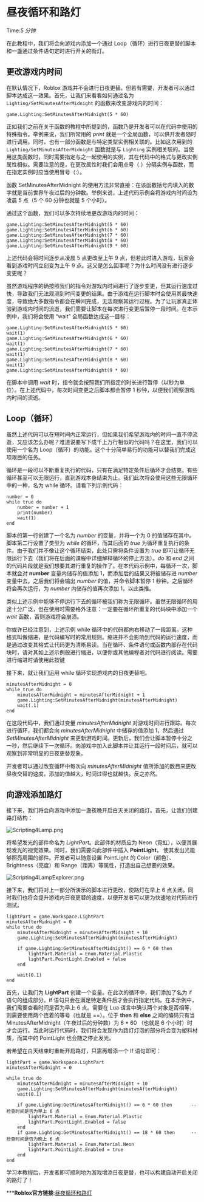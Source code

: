 # 昼夜循环和路灯 
Time:<em>5  分钟</em>

在此教程中，我们将会向游戏内添加一个通过 Loop（循环）进行日夜更替的脚本和一盏通过条件语句定时进行开关的街灯。

## 更改游戏内时间

在默认情况下，Roblox 游戏并不会进行日夜更替。但若有需要，开发者可以通过脚本达成这一效果。首先，让我们来看看如何通过名为 `Lighting/SetMinutesAfterMidnight` 的函数来改变游戏内的时间：
    
    
    game.Lighting:SetMinutesAfterMidnight(5 * 60)
    

正如我们之前在关于函数的教程中所提到的，函数乃是开发者可以在代码中使用的特殊指令。举例来说，我们所常用的 _print_ 就是一个全局函数，可以供开发者随时进行调用。同时，也有一部分函数是与特定类型实例相关联的。比如这次用到的 `Lighting/SetMinutesAfterMidnight` 函数就是与 `Lighting` 实例相关联的。当使用这类函数时，同时需要指定与之一起使用的实例，其在代码中的格式与更改实例属性相似。需要注意的是，在更改属性时我们会用点号（.）分隔实例与函数，而在指定实例时应当使用冒号（:）。

函数 SetMinutesAfterMidnight 的使用方法非常直接：在该函数括号内填入的数字就是当前世界午夜过后的分钟数。举例来说，上述代码示例会将游戏内时间设为凌晨 5 点（5 个 60 分钟也就是 5 个小时）。

通过这个函数，我们可以多次持续地更改游戏内的时间：
    
    
    game.Lighting:SetMinutesAfterMidnight(5 * 60)
    game.Lighting:SetMinutesAfterMidnight(6 * 60)
    game.Lighting:SetMinutesAfterMidnight(7 * 60)
    game.Lighting:SetMinutesAfterMidnight(8 * 60)
    game.Lighting:SetMinutesAfterMidnight(9 * 60)
    

上述代码会将时间逐步从凌晨 5 点更改至上午 9 点，但若此时进入游戏，玩家会看到游戏时间立刻变为上午 9 点。这又是怎么回事呢？为什么时间没有进行逐步变更呢？

虽然游戏程序的确按照我们的指令对游戏内时间进行了逐步变更，但其运行速度过快，导致我们无法观测到时间变更的结果。由于游戏在运行脚本时会使用其最快速度，导致绝大多数指令都会在瞬间完成，无法观察其运行过程。为了让玩家真正体验到游戏内时间的流逝，我们需要让脚本在每次进行变更后暂停一段时间。在本示例中，我们将会使用 “wait” 全局函数达成这一目标：
    
    
    game.Lighting:SetMinutesAfterMidnight(5 * 60)
    wait(1)
    game.Lighting:SetMinutesAfterMidnight(6 * 60)
    wait(1)
    game.Lighting:SetMinutesAfterMidnight(7 * 60)
    wait(1)
    game.Lighting:SetMinutesAfterMidnight(8 * 60)
    wait(1)
    game.Lighting:SetMinutesAfterMidnight(9 * 60)
    

在脚本中调用 _wait_ 时，指令就会按照我们所指定的时长进行暂停（以秒为单位）。在上述代码中，每次时间变更之后脚本都会暂停 1 秒钟，以便我们观察游戏内时间的流逝。

## Loop（循环）

虽然上述代码可以在短时间内正常运行，但如果我们希望游戏内的时间一直不停流逝，又应该怎么办呢？难道说要写下成千上万行相似的代码吗？在这里，我们可以使用一个名为 Loop（循环）的功能。这个十分简单易行的功能可以替我们完成这项艰巨的任务。

循环是一段可以不断重复执行的代码，只有在满足特定条件后循环才会结束。有些循环甚至可以无限运行，直到游戏本身结束为止。我们此次将会使用这些无限循环中的一种，名为 while 循环。请看下列示例代码：
    
    
    number = 0
    while true do
    	number = number + 1
    	print(number)
    	wait(1)
    end
    

脚本的第一行创建了一个名为 _number_ 的变量，并将一个为 0 的值储存在其中。脚本第二行设置了类型为 _while_ 的循环，而其后面的 _true_ 为循环重复执行的条件。由于我们并不像让这个循环结束，此处只需将条件设置为 _true_ 即可让循环无限运行下去（我们将在后面的课程中详细解释循环的停止方法）。_do_ 和 _end_ 之间的代码片段就是我们想要其进行重复的操作了。在本代码示例中，每循环一次，脚本就会对 **number** 变量内储存的值添加 1，而添加后的结果又将被储存进 _number_ 变量中去。之后我们将会输出 _number_ 的值，并命令脚本暂停 1 秒钟。之后循环将会再次运行，为 _number_ 内储存的值再次添加 1，以此类推。

类似上述示例中能够不停运行下去的循环被我们称为无限循环。虽然无限循环的用途十分广泛，但在使用时需要格外注意：一定要在循环所重复的代码块中添加一个 *wait* 函数，否则游戏将会崩溃。 

你或许已经注意到，上述示例 while 循环中的代码都向右移动了一段距离。这种格式叫做缩进，是代码编写时的常用规则。缩进并不会影响到代码的运行速度，而是通过改变其格式让代码更为清晰易读。当在循环、条件语句或函数内部存在代码块时，请对其如上述示例般进行缩进，以便你或其他编程者对代码进行阅读。需要进行缩进时请使用此按键 

接下来，就让我们运用 while 循环实现游戏内的日夜更替吧。
    
    
    minutesAfterMidnight = 0
    while true do
    	minutesAfterMidnight = minutesAfterMidnight + 1
    	game.Lighting:SetMinutesAfterMidnight(minutesAfterMidnight)
    	wait(.1)
    end
    

在这段代码中，我们通过变量 _minutesAfterMidnight_ 对游戏时间进行跟踪。每次进行循环，我们都会向 _minutesAfterMidnight_ 中储存的值添加 1，然后通过 _SetMinutesAfterMidnight_ 来更新游戏时间。更新后，我们会让脚本暂停十分之一秒，然后继续下一次循环。向游戏中加入此脚本并让其运行一段时间后，就可以观察到非常明显的日夜更替现象。

开发者可以通过改变循环中每次向 *minutesAfterMidnight* 值所添加的数目来更改昼夜交替的速度。添加的值越大，时间过得也就越快。反之亦然。 

## 向游戏添加路灯

接下来，我们将会向游戏中添加一盏夜晚开启白天关闭的路灯。首先，让我们创建路灯结构：

![Scripting4Lamp.png](https://developer.roblox.com/assets/blt2180282c6a283c91/Scripting4Lamp.png)



将希望发光的部件命名为 _LightPart_。此部件的材质应为 Neon（霓虹），以便其展现发光的视觉效果。同时，我们需要向此部件中插入 **PointLight**， 使其发出光能够照亮周围的部件。开发者可以随意设置 PointLight 的 Color（颜色）、Brightness（亮度）和 Range（距离）等属性，打造出自己想要的效果。

![Scripting4LampExplorer.png](https://developer.roblox.com/assets/blt464003f3751cda4f/Scripting4LampExplorer.png)



接下来，我们将对上一部分所演示的脚本进行更改，使路灯在早上 6 点关闭。同时我们也将会提升游戏内日夜更替的速度，以便开发者可以更为快速地对代码进行测试。
    
    
    lightPart = game.Workspace.LightPart
    minutesAfterMidnight = 0
    while true do
    	minutesAfterMidnight = minutesAfterMidnight + 10
    	game.Lighting:SetMinutesAfterMidnight(minutesAfterMidnight)
    
    	if game.Lighting:GetMinutesAfterMidnight() == 6 * 60 then
    		lightPart.Material = Enum.Material.Plastic
    		lightPart.PointLight.Enabled = false
    	end
    
    	wait(0.1)
    end
    

首先，让我们为 **LightPart** 创建一个变量。在此次的循环中，我们添加了名为 if 语句的组成部分。if 语句只会在满足特定条件后才会执行指定代码。在本示例中，我们需要查看时间是否为早上 6 点。需要在 Lua 语言中确认两个对象是否相等，则需要使用两个连着的等号（也就是 ==）。位于 **then** 和 **else** 之间的编码只有当 MinutesAfterMidnight（午夜过后的分钟数）为 6 * 60 （也就是 6 个小时）时才会运行。当此时运行代码时，我们将会发现作为路灯灯泡的部分将会变为塑料材质，而其中的 PointLight 也会随之停止发光。

若希望在白天结束时重新开启路灯，只需再增添一个 If 语句即可：
    
    
    lightPart = game.Workspace.LightPart
    minutesAfterMidnight = 0
    
    while true do
    	minutesAfterMidnight = minutesAfterMidnight + 10
    	game.Lighting:SetMinutesAfterMidnight(minutesAfterMidnight)
    	wait(0.1)
    	
    	if game.Lighting:GetMinutesAfterMidnight() == 6 * 60 then		-- 检查时间是否为早上 6 点
    		lightPart.Material = Enum.Material.Plastic
    		lightPart.PointLight.Enabled = false
    	end
    	if game.Lighting:GetMinutesAfterMidnight() == 18 * 60 then		-- 检查时间是否为晚上 6 点
    		lightPart.Material = Enum.Material.Neon
    		lightPart.PointLight.Enabled = true
    	end
    end
    

学习本教程后，开发者即可顺利地为游戏增添日夜更替，也可以构建自动开启关闭的路灯了！



***__Roblox官方链接__:[昼夜循环和路灯](https://developer.roblox.com/zh-cn/articles/Day-Night-Cycles-and-Street-Lights)